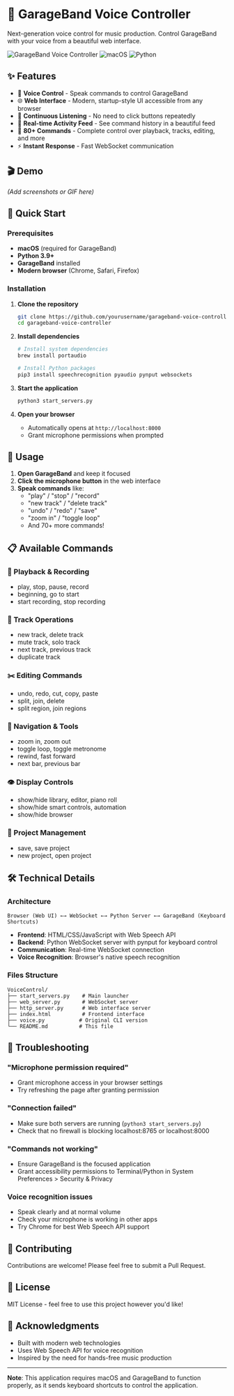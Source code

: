# 🎵 GarageBand Voice Controller

Next-generation voice control for music production. Control GarageBand with your voice from a beautiful web interface.

![GarageBand Voice Controller](https://img.shields.io/badge/version-2.0%20Beta-blue) ![macOS](https://img.shields.io/badge/platform-macOS-lightgrey) ![Python](https://img.shields.io/badge/python-3.9+-green)

## ✨ Features

- 🎤 **Voice Control** - Speak commands to control GarageBand
- 🌐 **Web Interface** - Modern, startup-style UI accessible from any browser
- 🔄 **Continuous Listening** - No need to click buttons repeatedly
- 📱 **Real-time Activity Feed** - See command history in a beautiful feed
- 🎹 **80+ Commands** - Complete control over playback, tracks, editing, and more
- ⚡ **Instant Response** - Fast WebSocket communication

## 🎬 Demo

*(Add screenshots or GIF here)*

## 🚀 Quick Start

### Prerequisites

- **macOS** (required for GarageBand)
- **Python 3.9+**
- **GarageBand** installed
- **Modern browser** (Chrome, Safari, Firefox)

### Installation

1. **Clone the repository**
   ```bash
   git clone https://github.com/yourusername/garageband-voice-controller.git
   cd garageband-voice-controller
   ```

2. **Install dependencies**
   ```bash
   # Install system dependencies
   brew install portaudio
   
   # Install Python packages
   pip3 install speechrecognition pyaudio pynput websockets
   ```

3. **Start the application**
   ```bash
   python3 start_servers.py
   ```

4. **Open your browser**
   - Automatically opens at `http://localhost:8000`
   - Grant microphone permissions when prompted

## 🎵 Usage

1. **Open GarageBand** and keep it focused
2. **Click the microphone button** in the web interface
3. **Speak commands** like:
   - "play" / "stop" / "record"
   - "new track" / "delete track"
   - "undo" / "redo" / "save"
   - "zoom in" / "toggle loop"
   - And 70+ more commands!

## 📋 Available Commands

### 🎤 Playback & Recording
- play, stop, pause, record
- beginning, go to start
- start recording, stop recording

### 🎵 Track Operations
- new track, delete track
- mute track, solo track
- next track, previous track
- duplicate track

### ✂️ Editing Commands
- undo, redo, cut, copy, paste
- split, join, delete
- split region, join regions

### 🔄 Navigation & Tools
- zoom in, zoom out
- toggle loop, toggle metronome
- rewind, fast forward
- next bar, previous bar

### 👁️ Display Controls
- show/hide library, editor, piano roll
- show/hide smart controls, automation
- show/hide browser

### 💾 Project Management
- save, save project
- new project, open project

## 🛠️ Technical Details

### Architecture
```
Browser (Web UI) ←→ WebSocket ←→ Python Server ←→ GarageBand (Keyboard Shortcuts)
```

- **Frontend**: HTML/CSS/JavaScript with Web Speech API
- **Backend**: Python WebSocket server with pynput for keyboard control
- **Communication**: Real-time WebSocket connection
- **Voice Recognition**: Browser's native speech recognition

### Files Structure
```
VoiceControl/
├── start_servers.py    # Main launcher
├── web_server.py       # WebSocket server
├── http_server.py      # Web interface server
├── index.html          # Frontend interface
├── voice.py           # Original CLI version
└── README.md          # This file
```

## 🔧 Troubleshooting

### "Microphone permission required"
- Grant microphone access in your browser settings
- Try refreshing the page after granting permission

### "Connection failed" 
- Make sure both servers are running (`python3 start_servers.py`)
- Check that no firewall is blocking localhost:8765 or localhost:8000

### "Commands not working"
- Ensure GarageBand is the focused application
- Grant accessibility permissions to Terminal/Python in System Preferences > Security & Privacy

### Voice recognition issues
- Speak clearly and at normal volume
- Check your microphone is working in other apps
- Try Chrome for best Web Speech API support

## 🤝 Contributing

Contributions are welcome! Please feel free to submit a Pull Request.

## 📄 License

MIT License - feel free to use this project however you'd like!

## 🙏 Acknowledgments

- Built with modern web technologies
- Uses Web Speech API for voice recognition
- Inspired by the need for hands-free music production

---

**Note**: This application requires macOS and GarageBand to function properly, as it sends keyboard shortcuts to control the application. 
